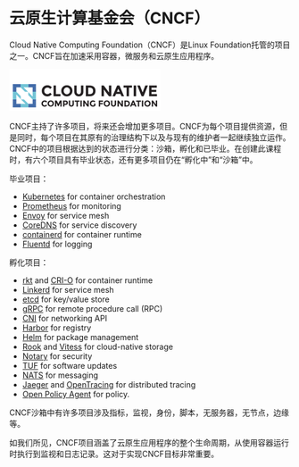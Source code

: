 # 云原生计算基金会（CNCF）

Cloud Native Computing Foundation（CNCF）是Linux Foundation托管的项目之一。CNCF旨在加速采用容器，微服务和云原生应用程序。

![](../../.gitbook/assets/image%20%2812%29.png)

CNCF主持了许多项目，将来还会增加更多项目。CNCF为每个项目提供资源，但是同时，每个项目在其原有的治理结构下以及与现有的维护者一起继续独立运作。CNCF中的项目根据达到的状态进行分类：沙箱，孵化和已毕业。在创建此课程时，有六个项目具有毕业状态，还有更多项目仍在“孵化中”和“沙箱”中。

毕业项目：

* [Kubernetes](https://kubernetes.io/) for container orchestration
* [Prometheus](https://prometheus.io/) for monitoring
* [Envoy](https://github.com/envoyproxy/envoy) for service mesh
* [CoreDNS](https://coredns.io/) for service discovery
* [containerd](http://containerd.io/) for container runtime
* [Fluentd](http://www.fluentd.org/) for logging

孵化项目：

* [rkt](https://github.com/rkt/rkt) and [CRI-O](https://cri-o.io/) for container runtime
* [Linkerd](https://linkerd.io/) for service mesh
* [etcd](https://github.com/etcd-io) for key/value store
* [gRPC](http://www.grpc.io/) for remote procedure call \(RPC\)
* [CNI](https://github.com/containernetworking/cni) for networking API
* [Harbor](https://goharbor.io/) for registry
* [Helm](https://www.helm.sh/) for package management
* [Rook](https://github.com/rook/rook) and [Vitess](http://vitess.io/) for cloud-native storage
* [Notary](https://github.com/theupdateframework/notary) for security
* [TUF](https://github.com/theupdateframework/specification) for software updates
* [NATS](https://nats.io/) for messaging
* [Jaeger](https://github.com/jaegertracing/jaeger) and [OpenTracing](http://opentracing.io/) for distributed tracing
* [Open Policy Agent](https://www.openpolicyagent.org/) for policy.

CNCF沙箱中有许多项目涉及指标，监视，身份，脚本，无服务器，无节点，边缘等。

如我们所见，CNCF项目涵盖了云原生应用程序的整个生命周期，从使用容器运行时执行到监视和日志记录。这对于实现CNCF目标非常重要。


